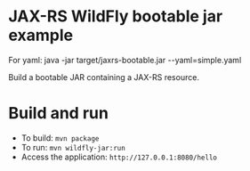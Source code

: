 # JAX-RS WildFly bootable jar example

For yaml: java -jar target/jaxrs-bootable.jar --yaml=simple.yaml

Build a bootable JAR containing a JAX-RS resource.

Build and run
=============

* To build: `mvn package`
* To run: `mvn wildfly-jar:run`
* Access the application: `http://127.0.0.1:8080/hello`
